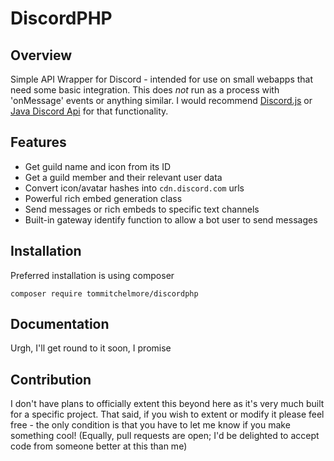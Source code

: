 # DiscordPHP

## Overview

Simple API Wrapper for Discord - intended for use on small webapps that need some basic integration.  This does *not* run as a process with 'onMessage' events or anything similar.  I would recommend [Discord.js](https://discord.js.org/#/) or [Java Discord Api](https://github.com/DV8FromTheWorld/JDA) for that functionality.

## Features

* Get guild name and icon from its ID
* Get a guild member and their relevant user data
* Convert icon/avatar hashes into `cdn.discord.com` urls
* Powerful rich embed generation class
* Send messages or rich embeds to specific text channels
* Built-in gateway identify function to allow a bot user to send messages

## Installation

Preferred installation is using composer
```
composer require tommitchelmore/discordphp
```

## Documentation

Urgh, I'll get round to it soon, I promise

## Contribution

I don't have plans to officially extent this beyond here as it's very much built for a specific project.  That said, if you wish to extent or modify it please feel free - the only condition is that you have to let me know if you make something cool!  (Equally, pull requests are open; I'd be delighted to accept code from someone better at this than me)
